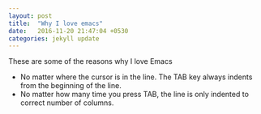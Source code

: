 ```yaml
---
layout: post
title:  "Why I love emacs"
date:   2016-11-20 21:47:04 +0530
categories: jekyll update
---
```

These are some of the reasons why I love Emacs

- No matter where the cursor is in the line. The TAB key always indents from the beginning of the line.
- No matter how many time you press TAB, the line is only indented to correct number of columns.

<script>
  (function(i,s,o,g,r,a,m){i['GoogleAnalyticsObject']=r;i[r]=i[r]||function(){
  (i[r].q=i[r].q||[]).push(arguments)},i[r].l=1*new Date();a=s.createElement(o),
  m=s.getElementsByTagName(o)[0];a.async=1;a.src=g;m.parentNode.insertBefore(a,m)
  })(window,document,'script','https://www.google-analytics.com/analytics.js','ga');

  ga('create', 'UA-89599401-1', 'auto');
  ga('send', 'pageview');

</script>